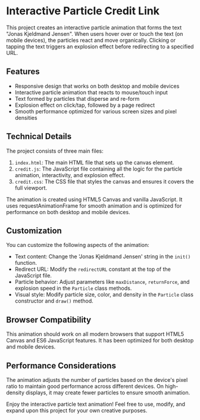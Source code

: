 # Interactive Particle Credit Link

This project creates an interactive particle animation that forms the text "Jonas Kjeldmand Jensen". When users hover over or touch the text (on mobile devices), the particles react and move organically. Clicking or tapping the text triggers an explosion effect before redirecting to a specified URL.

## Features

- Responsive design that works on both desktop and mobile devices
- Interactive particle animation that reacts to mouse/touch input
- Text formed by particles that disperse and re-form
- Explosion effect on click/tap, followed by a page redirect
- Smooth performance optimized for various screen sizes and pixel densities

## Technical Details

The project consists of three main files:

1. `index.html`: The main HTML file that sets up the canvas element.
2. `credit.js`: The JavaScript file containing all the logic for the particle animation, interactivity, and explosion effect.
3. `credit.css`: The CSS file that styles the canvas and ensures it covers the full viewport.

The animation is created using HTML5 Canvas and vanilla JavaScript. It uses requestAnimationFrame for smooth animation and is optimized for performance on both desktop and mobile devices.

## Customization

You can customize the following aspects of the animation:

- Text content: Change the 'Jonas Kjeldmand Jensen' string in the `init()` function.
- Redirect URL: Modify the `redirectURL` constant at the top of the JavaScript file.
- Particle behavior: Adjust parameters like `maxDistance`, `returnForce`, and explosion speed in the `Particle` class methods.
- Visual style: Modify particle size, color, and density in the `Particle` class constructor and `draw()` method.

## Browser Compatibility

This animation should work on all modern browsers that support HTML5 Canvas and ES6 JavaScript features. It has been optimized for both desktop and mobile devices.

## Performance Considerations

The animation adjusts the number of particles based on the device's pixel ratio to maintain good performance across different devices. On high-density displays, it may create fewer particles to ensure smooth animation.


Enjoy the interactive particle text animation! Feel free to use, modify, and expand upon this project for your own creative purposes.